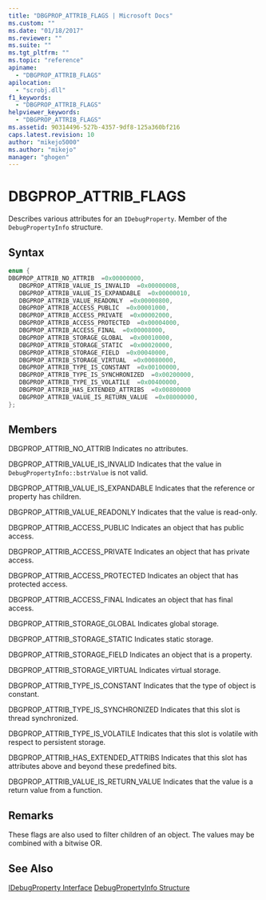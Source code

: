 ```yaml
---
title: "DBGPROP_ATTRIB_FLAGS | Microsoft Docs"
ms.custom: ""
ms.date: "01/18/2017"
ms.reviewer: ""
ms.suite: ""
ms.tgt_pltfrm: ""
ms.topic: "reference"
apiname:
  - "DBGPROP_ATTRIB_FLAGS"
apilocation:
  - "scrobj.dll"
f1_keywords:
  - "DBGPROP_ATTRIB_FLAGS"
helpviewer_keywords:
  - "DBGPROP_ATTRIB_FLAGS"
ms.assetid: 90314496-527b-4357-9df8-125a360bf216
caps.latest.revision: 10
author: "mikejo5000"
ms.author: "mikejo"
manager: "ghogen"
---
```

# DBGPROP_ATTRIB_FLAGS
Describes various attributes for an `IDebugProperty`. Member of the `DebugPropertyInfo` structure.

## Syntax

```cpp
enum {
DBGPROP_ATTRIB_NO_ATTRIB  =0x00000000,
   DBGPROP_ATTRIB_VALUE_IS_INVALID  =0x00000008,
   DBGPROP_ATTRIB_VALUE_IS_EXPANDABLE  =0x00000010,
   DBGPROP_ATTRIB_VALUE_READONLY  =0x00000800,
   DBGPROP_ATTRIB_ACCESS_PUBLIC  =0x00001000,
   DBGPROP_ATTRIB_ACCESS_PRIVATE  =0x00002000,
   DBGPROP_ATTRIB_ACCESS_PROTECTED  =0x00004000,
   DBGPROP_ATTRIB_ACCESS_FINAL  =0x00008000,
   DBGPROP_ATTRIB_STORAGE_GLOBAL  =0x00010000,
   DBGPROP_ATTRIB_STORAGE_STATIC  =0x00020000,
   DBGPROP_ATTRIB_STORAGE_FIELD  =0x00040000,
   DBGPROP_ATTRIB_STORAGE_VIRTUAL  =0x00080000,
   DBGPROP_ATTRIB_TYPE_IS_CONSTANT  =0x00100000,
   DBGPROP_ATTRIB_TYPE_IS_SYNCHRONIZED  =0x00200000,
   DBGPROP_ATTRIB_TYPE_IS_VOLATILE  =0x00400000,
   DBGPROP_ATTRIB_HAS_EXTENDED_ATTRIBS  =0x00800000
   DBGPROP_ATTRIB_VALUE_IS_RETURN_VALUE  =0x08000000,
};

```

## Members
 DBGPROP_ATTRIB_NO_ATTRIB
 Indicates no attributes.

 DBGPROP_ATTRIB_VALUE_IS_INVALID
 Indicates that the value in `DebugPropertyInfo::bstrValue` is not valid.

 DBGPROP_ATTRIB_VALUE_IS_EXPANDABLE
 Indicates that the reference or property has children.

 DBGPROP_ATTRIB_VALUE_READONLY
 Indicates that the value is read-only.

 DBGPROP_ATTRIB_ACCESS_PUBLIC
 Indicates an object that has public access.

 DBGPROP_ATTRIB_ACCESS_PRIVATE
 Indicates an object that has private access.

 DBGPROP_ATTRIB_ACCESS_PROTECTED
 Indicates an object that has protected access.

 DBGPROP_ATTRIB_ACCESS_FINAL
 Indicates an object that has final access.

 DBGPROP_ATTRIB_STORAGE_GLOBAL
 Indicates global storage.

 DBGPROP_ATTRIB_STORAGE_STATIC
 Indicates static storage.

 DBGPROP_ATTRIB_STORAGE_FIELD
 Indicates an object that is a property.

 DBGPROP_ATTRIB_STORAGE_VIRTUAL
 Indicates virtual storage.

 DBGPROP_ATTRIB_TYPE_IS_CONSTANT
 Indicates that the type of object is constant.

 DBGPROP_ATTRIB_TYPE_IS_SYNCHRONIZED
 Indicates that this slot is thread synchronized.

 DBGPROP_ATTRIB_TYPE_IS_VOLATILE
 Indicates that this slot is volatile with respect to persistent storage.

 DBGPROP_ATTRIB_HAS_EXTENDED_ATTRIBS
 Indicates that this slot has attributes above and beyond these predefined bits.

 DBGPROP_ATTRIB_VALUE_IS_RETURN_VALUE
 Indicates that the value is a return value from a function.

## Remarks
 These flags are also used to filter children of an object. The values may be combined with a bitwise OR.

## See Also
 [IDebugProperty Interface](../../winscript/reference/idebugproperty-interface.md)
 [DebugPropertyInfo Structure](../../winscript/reference/debugpropertyinfo-structure.md)